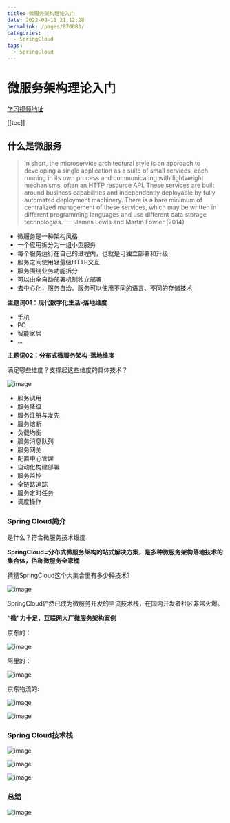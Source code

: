 ```yaml
---
title: 微服务架构理论入门
date: 2022-08-11 21:12:28
permalink: /pages/870083/
categories:
  - SpringCloud
tags:
  - SpringCloud
---
```

# 微服务架构理论入门

[学习视频地址](https://www.bilibili.com/video/BV18E411x7eT?p=1&vd_source=6aafd031757cd8c1dbbb98344fb3d363)

[[toc]]

## 什么是微服务

> In short, the microservice architectural style is an approach to developing a single application as a suite of small services, each running in its own process and communicating with lightweight mechanisms, often an HTTP resource API. These services are built around business capabilities and independently deployable by fully automated deployment machinery. There is a bare minimum of centralized management of these services, which may be written in different programming languages and use different data storage technologies.——James Lewis and Martin Fowler (2014)

- 微服务是一种架构风格
- 一个应用拆分为一组小型服务
- 每个服务运行在自己的进程内，也就是可独立部署和升级
- 服务之间使用轻量级HTTP交互
- 服务围绕业务功能拆分
- 可以由全自动部署机制独立部署
- 去中心化，服务自治。服务可以使用不同的语言、不同的存储技术

**主题词01：现代数字化生活-落地维度**

- 手机
- PC
- 智能家居
- …

**主题词02：分布式微服务架构-落地维度**

满足哪些维度？支撑起这些维度的具体技术？

![image](https://cdn.staticaly.com/gh/xustudyxu/image-hosting1@master/20220811/image.5xiba802gxk0.webp)

- 服务调用
- 服务降级
- 服务注册与发先
- 服务熔断
- 负载均衡
- 服务消息队列
- 服务网关
- 配置中心管理
- 自动化构建部署
- 服务监控
- 全链路追踪
- 服务定时任务
- 调度操作

### **Spring Cloud简介**

是什么？符合微服务技术维度

**SpringCloud=分布式微服务架构的站式解决方案，是多种微服务架构落地技术的集合体，俗称微服务全家桶**

猜猜SpringCloud这个大集合里有多少种技术?

![image](https://cdn.staticaly.com/gh/xustudyxu/image-hosting1@master/20220811/image.5trf1evy40k0.webp)

SpringCloud俨然已成为微服务开发的主流技术栈，在国内开发者社区非常火爆。

**“微”力十足，互联网大厂微服务架构案例**

京东的：

![image](https://cdn.staticaly.com/gh/xustudyxu/image-hosting1@master/20220811/image.66nh89zlo4g0.webp)

阿里的：

![image](https://cdn.staticaly.com/gh/xustudyxu/image-hosting1@master/20220811/image.1c0gbpf5dz0g.webp)

京东物流的:

![image](https://cdn.staticaly.com/gh/xustudyxu/image-hosting1@master/20220811/image.3nswc4jqt9y0.webp)

![image](https://cdn.staticaly.com/gh/xustudyxu/image-hosting1@master/20220811/image.5c06tilz2ts0.webp)

### **Spring Cloud技术栈**

![image](https://cdn.staticaly.com/gh/xustudyxu/image-hosting1@master/20220811/image.2n8xd65nnl80.webp)

![image](https://cdn.staticaly.com/gh/xustudyxu/image-hosting1@master/20220811/image.2nmbg1j5kvc0.webp)

![image](https://cdn.staticaly.com/gh/xustudyxu/image-hosting1@master/20220811/image.11br5z7b5rs0.webp)

### 总结

![image](https://cdn.staticaly.com/gh/xustudyxu/image-hosting1@master/20220811/image.1589gipapuf4.webp)